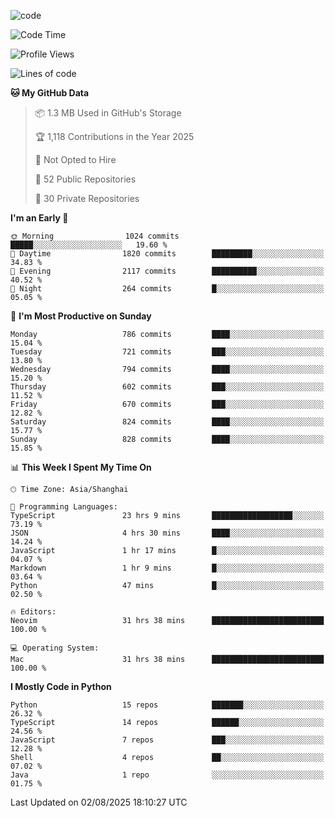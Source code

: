 
<!--
**liuyaanng/liuyaanng** is a ✨ _special_ ✨ repository because its `README.md` (this file) appears on your GitHub profile.

Here are some ideas to get you started:

- 🔭 I’m currently working on ...
- 🌱 I’m currently learning ...
- 👯 I’m looking to collaborate on ...
- 🤔 I’m looking for help with ...
- 💬 Ask me about ...
- 📫 How to reach me: ...
- 😄 Pronouns: ...
- ⚡ Fun fact: ...
-->


![code](https://cdn.jsdelivr.net/gh/liuyaanng/liuyaanng@1.0/code.gif) 

<!--START_SECTION:waka-->
![Code Time](http://img.shields.io/badge/Code%20Time-1%2C755%20hrs%2017%20mins-blue)

![Profile Views](http://img.shields.io/badge/Profile%20Views-0-blue)

![Lines of code](https://img.shields.io/badge/From%20Hello%20World%20I%27ve%20Written-26.3%20million%20lines%20of%20code-blue)

**🐱 My GitHub Data** 

> 📦 1.3 MB Used in GitHub's Storage 
 > 
> 🏆 1,118 Contributions in the Year 2025
 > 
> 🚫 Not Opted to Hire
 > 
> 📜 52 Public Repositories 
 > 
> 🔑 30 Private Repositories 
 > 
**I'm an Early 🐤** 

```text
🌞 Morning                1024 commits        █████░░░░░░░░░░░░░░░░░░░░   19.60 % 
🌆 Daytime                1820 commits        █████████░░░░░░░░░░░░░░░░   34.83 % 
🌃 Evening                2117 commits        ██████████░░░░░░░░░░░░░░░   40.52 % 
🌙 Night                  264 commits         █░░░░░░░░░░░░░░░░░░░░░░░░   05.05 % 
```
📅 **I'm Most Productive on Sunday** 

```text
Monday                   786 commits         ████░░░░░░░░░░░░░░░░░░░░░   15.04 % 
Tuesday                  721 commits         ███░░░░░░░░░░░░░░░░░░░░░░   13.80 % 
Wednesday                794 commits         ████░░░░░░░░░░░░░░░░░░░░░   15.20 % 
Thursday                 602 commits         ███░░░░░░░░░░░░░░░░░░░░░░   11.52 % 
Friday                   670 commits         ███░░░░░░░░░░░░░░░░░░░░░░   12.82 % 
Saturday                 824 commits         ████░░░░░░░░░░░░░░░░░░░░░   15.77 % 
Sunday                   828 commits         ████░░░░░░░░░░░░░░░░░░░░░   15.85 % 
```


📊 **This Week I Spent My Time On** 

```text
🕑︎ Time Zone: Asia/Shanghai

💬 Programming Languages: 
TypeScript               23 hrs 9 mins       ██████████████████░░░░░░░   73.19 % 
JSON                     4 hrs 30 mins       ████░░░░░░░░░░░░░░░░░░░░░   14.24 % 
JavaScript               1 hr 17 mins        █░░░░░░░░░░░░░░░░░░░░░░░░   04.07 % 
Markdown                 1 hr 9 mins         █░░░░░░░░░░░░░░░░░░░░░░░░   03.64 % 
Python                   47 mins             █░░░░░░░░░░░░░░░░░░░░░░░░   02.50 % 

🔥 Editors: 
Neovim                   31 hrs 38 mins      █████████████████████████   100.00 % 

💻 Operating System: 
Mac                      31 hrs 38 mins      █████████████████████████   100.00 % 
```

**I Mostly Code in Python** 

```text
Python                   15 repos            ███████░░░░░░░░░░░░░░░░░░   26.32 % 
TypeScript               14 repos            ██████░░░░░░░░░░░░░░░░░░░   24.56 % 
JavaScript               7 repos             ███░░░░░░░░░░░░░░░░░░░░░░   12.28 % 
Shell                    4 repos             ██░░░░░░░░░░░░░░░░░░░░░░░   07.02 % 
Java                     1 repo              ░░░░░░░░░░░░░░░░░░░░░░░░░   01.75 % 
```




 Last Updated on 02/08/2025 18:10:27 UTC
<!--END_SECTION:waka-->
